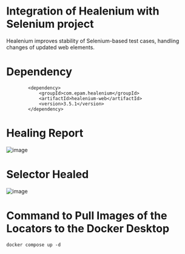 # Integration of Healenium with Selenium project
Healenium improves stability of Selenium-based test cases, handling changes of updated web elements.
# Dependency
```
        <dependency>
            <groupId>com.epam.healenium</groupId>
            <artifactId>healenium-web</artifactId>
            <version>3.5.1</version>
        </dependency>
```
# Healing Report
![image](https://github.com/rahulsh47/Healenium-Selenium/assets/152846008/cc2e2d14-36ac-451a-b820-e3b813cac3f6)
# Selector Healed
![image](https://github.com/rahulsh47/Healenium-Selenium/assets/152846008/462cb73a-1acc-42bb-9bf2-5077c07b4900)
# Command to Pull Images of the Locators to the Docker Desktop
```
docker compose up -d
```
